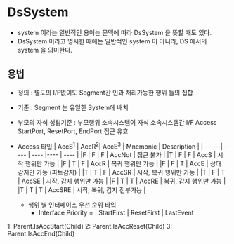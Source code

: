 # DsSystem

- system 이라는 일반적인 용어는 문맥에 따라 DsSystem 을 뜻할 때도 있다.
- DsSystem 이라고 명시한 때에는 일반적인 system 이 아니라, DS 에서의 system 을 의미한다.

## 용법

- 정의 : 별도의 I/F없이도 Segment간 인과 처리가능한 행위 들의 집합
- 기준 : Segment 는 유일한 System에 배치
- 부모의 자식 성립기준 : 부모행위 소속시스템이 자식 소속시스템간 I/F Access StartPort, ResetPort, EndPort 접근 유효
- Access 타입
  | AccS<sup>[1](#footnote_1)</sup> | AccR<sup>[2](#footnote_2)</sup>| AccE<sup>[3](#footnote_3)</sup> | Mnemonic | Description |
  | ----- | ----  | ---- |---- | ---- |
  |F | F | F | AccNot  | 접근 불가              |
  |T | F | F | AccS    | 시작 행위만 가능          |
  |F | T | F | AccR    | 복귀 행위만 가능          |
  |F | F | T | AccE    | 상태 감지만 가능  (파트감지) |
  |T | T | F | AccSR   | 시작, 복귀 행위만 가능     |
  |T | F | T | AccSE   | 시작, 감지 행위만 가능     |
  |F | T | T | AccRE   | 복귀, 감지 행위만 가능     |
  |T | T | T | AccSRE  | 시작, 복귀, 감지 전부가능   |

  - 행위 별 인터페이스 우선 순위 타입
    - Interface Priority =        | StartFirst        | ResetFirst        | LastEvent

<a name="footnote_1">1</a>: Parent.IsAccStart(Child)
<a name="footnote_2">2</a>: Parent.IsAccReset(Child)
<a name="footnote_3">3</a>: Parent.IsAccEnd(Child)


